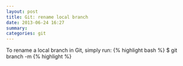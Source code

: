 ```yaml
---
layout: post
title: Git: rename local branch
date: 2013-06-24 16:27
summary:
categories: git
---
```


To rename a local branch in Git, simply run:
{% highlight bash %}
$ git branch -m <oldname> <newname>
{% highlight %}

